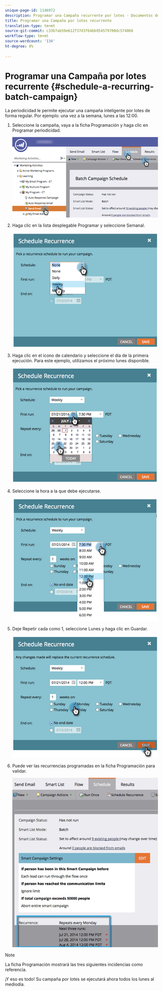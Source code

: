```yaml
---
unique-page-id: 1146972
description: Programar una Campaña recurrente por lotes - Documentos de marketing - Documentación del producto
title: Programar una Campaña por lotes recurrente
translation-type: tm+mt
source-git-commit: c33b7ab59e612f37d3f64bb954579700dc574068
workflow-type: tm+mt
source-wordcount: '134'
ht-degree: 0%

---
```



# Programar una Campaña por lotes recurrente {#schedule-a-recurring-batch-campaign}

La periodicidad le permite ejecutar una campaña inteligente por lotes de forma regular. Por ejemplo: una vez a la semana, lunes a las 12:00.

1. Seleccione la campaña, vaya a la ficha Programación y haga clic en Programar periodicidad.

   ![](assets/recurrencehands-sendemail.png)

1. Haga clic en la lista desplegable Programar y seleccione Semanal.

   ![](assets/image2014-9-22-11-3a41-3a42.png)

1. Haga clic en el icono de calendario y seleccione el día de la primera ejecución. Para este ejemplo, utilizamos el próximo lunes disponible.

   ![](assets/image2014-9-22-11-3a41-3a46.png)

1. Seleccione la hora a la que debe ejecutarse.

   ![](assets/image2014-9-22-11-3a41-3a49.png)

1. Deje Repetir cada como 1, seleccione Lunes y haga clic en Guardar.

   ![](assets/image2014-9-22-11-3a41-3a53.png)

1. Puede ver las recurrencias programadas en la ficha Programación para validar.

   ![](assets/recurrence.jpg)

>[!NOTE]
>
>La ficha Programación mostrará las tres siguientes incidencias como referencia.

¡Y eso es todo! Su campaña por lotes se ejecutará ahora todos los lunes al mediodía.